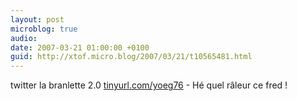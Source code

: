 ```yaml
---
layout: post
microblog: true
audio: 
date: 2007-03-21 01:00:00 +0100
guid: http://xtof.micro.blog/2007/03/21/t10565481.html
---
```

twitter la branlette 2.0 [tinyurl.com/yoeg76](http://tinyurl.com/yoeg76) - Hé quel râleur ce fred !
